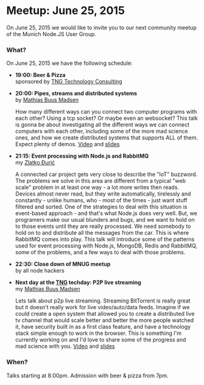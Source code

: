 # Meetup: June 25, 2015

On June 25, 2015 we would like to invite you to our next community meetup of the Munich Node.JS User Group. 

### What?

On June 25, 2015 we have the following schedule:


*   **19:00: Beer & Pizza**  
    sponsored by [TNG Technology Consulting](http://www.tngtech.com)
    
*   **20:00: Pipes, streams and distributed systems**  
    by [Mathias Buus Madsen](/speakers.html#mathiasb)
    
    How many different ways can you connect two computer programs with each
    other? Using a tcp socket? Or maybe even an websocket? This talk is gonna
    be about investigating all the different ways we can connect computers
    with each other, including some of the more mad science ones, and how we create
    distributed systems that supports ALL of them. Expect plenty of demos.
    [Video](https://www.youtube.com/watch?v=hiBalbJ2I2I) and
    [slides](https://github.com/mafintosh/slides/tree/gh-pages/tng-2015)
  
*   **21:15: Event processing with Node.js and RabbitMQ**  
    my [Zlatko Đurić](/speakers.html#zlatkod)
   
    A connected car project gets very close to describe the "IoT" buzzword.
    The problems we solve in this area are different from a typical "web scale"
    problem in at least one way - a lot more writes then reads. Devices almost
    never read, but they write automatically, tirelessly and constantly -
    unlike humans, who - most of the times - just want stuff filtered and
    sorted. One of the strategies to deal with this situation is event-based
    approach - and that's what Node.js does very well. But, we
    programers make our usual blunders and bugs, and we want to hold on to
    those events until they are really processed. We need somebody to hold
    on to and distribute all the messages from the car. This is where
    RabbitMQ comes into play. This talk will introduce some of the patterns
    used for event processing with Node.js, MongoDB, Redis and RabbitMQ,
    some of the problems, and a few ways to deal with those problems.
   
*   **22:30: Close down of MNUG meetup**  
    by all node hackers
  
*   **Next day at the [TNG](http://www.tngtech.com) techday: P2P live streaming**  
    my [Mathias Buus Madsen](/speakers.html#mathiasb)
   
    Lets talk about p2p live streaming. Streaming BitTorrent is really great
    but it doesn't really work for live video/auto/data feeds. Imagine if we
    could create a open system that allowed you to create a distributed live tv
    channel that would scale better and better the more people watched it, have
    security built in as a first class feature, and have a technology stack
    simple enough to work in the browser. This is something I'm currently
    working on and I'd love to share some of the progress and mad science with
    you.
    [Video](https://www.youtube.com/watch?v=ioLRKF7fFYc&feature=youtu.be&a) and
    [slides](https://github.com/mafintosh/slides/tree/gh-pages/tng-2015)
   
### When?
 
Talks starting at 8:00pm. Admission with beer & pizza from 7pm.
